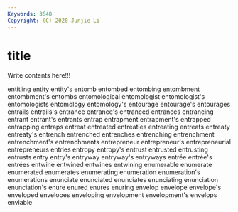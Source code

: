 ```yaml
---
Keywords: 3648
Copyright: (C) 2020 Junjie Li
---
```


# title

Write contents here!!!

entitling 
entity 
entity's 
entomb 
entombed 
entombing 
entombment 
entombment's 
entombs
entomological 
entomologist 
entomologist's 
entomologists 
entomology 
entomology's 
entourage 
entourage's 
entourages 
entrails
entrails's 
entrance 
entrance's 
entranced 
entrances 
entrancing 
entrant 
entrant's 
entrants 
entrap
entrapment 
entrapment's 
entrapped 
entrapping 
entraps 
entreat 
entreated 
entreaties 
entreating 
entreats
entreaty 
entreaty's 
entrench 
entrenched 
entrenches 
entrenching 
entrenchment 
entrenchment's 
entrenchments 
entrepreneur
entrepreneur's 
entrepreneurial 
entrepreneurs 
entries 
entropy 
entropy's 
entrust 
entrusted 
entrusting 
entrusts
entry 
entry's 
entryway 
entryway's 
entryways 
entrée 
entrée's 
entrées 
entwine 
entwined
entwines 
entwining 
enumerable 
enumerate 
enumerated 
enumerates 
enumerating 
enumeration 
enumeration's 
enumerations
enunciate 
enunciated 
enunciates 
enunciating 
enunciation 
enunciation's 
enure 
enured 
enures 
enuring
envelop 
envelope 
envelope's 
enveloped 
envelopes 
enveloping 
envelopment 
envelopment's 
envelops 
enviable
